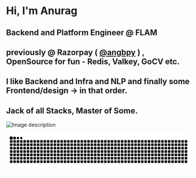 # Hi, I'm Anurag
## Backend and Platform Engineer @ FLAM
## previously @ Razorpay ( [@angbpy](https://github.com/angbpy) ) , OpenSource for fun - Redis, Valkey, GoCV etc.
## I like Backend and Infra and NLP and finally some Frontend/design -> in that order.
## Jack of all Stacks, Master of Some.

<!-- ![golang art](https://user-images.githubusercontent.com/70265851/229018412-736923e6-6fb6-4c3a-be88-e26c3deaf615.jpg) -->
<img src="https://user-images.githubusercontent.com/70265851/229018412-736923e6-6fb6-4c3a-be88-e26c3deaf615.jpg" alt="Image description" style="width: 50%; height: 50%;" />


![Snake animation](https://raw.githubusercontent.com/SoulPancake/SoulPancake/output/github-contribution-grid-snake.svg)
 
<!--
**SoulPancake/SoulPancake** is a ✨ _special_ ✨ repository because its `README.md` (this file) appears on your GitHub profile.

Here are some ideas to get you started:

- 🔭 I’m currently working on ...
- 🌱 I’m currently learning ...
- 👯 I’m looking to collaborate on ...
- 🤔 I’m looking for help with ...
- 💬 Ask me about ...
- 📫 How to reach me: ...
- 😄 Pronouns: ...
- ⚡ Fun fact: ...
-->
